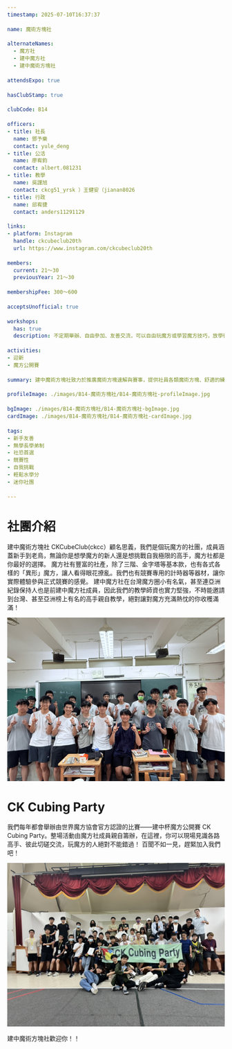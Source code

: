 ```yaml
---
timestamp: 2025-07-10T16:37:37

name: 魔術方塊社

alternateNames:
  - 魔方社
  - 建中魔方社
  - 建中魔術方塊社

attendsExpo: true

hasClubStamp: true

clubCode: B14

officers:
- title: 社長
  name: 鄧予樂
  contact: yule_deng
- title: 公活
  name: 廖宥鈞
  contact: albert.081231
- title: 教學
  name: 吳謹旭
  contact: ckcg51_yrsk ）王健安（jianan8026
- title: 行政
  name: 邱宥捷
  contact: anders11291129

links:
- platform: Instagram
  handle: ckcubeclub20th
  url: https://www.instagram.com/ckcubeclub20th

members:
  current: 21～30
  previousYear: 21～30

membershipFee: 300～600

acceptsUnofficial: true

workshops:
  has: true
  description: 不定期舉辦、自由參加、友善交流，可以自由玩魔方或學習魔方技巧，放學後社辦見。

activities:
- 迎新
- 魔方公開賽

summary: 建中魔術方塊社致力於推廣魔術方塊速解與賽事，提供社員各類魔術方塊、舒適的練習空間以及與其他玩家切磋的平台。歡迎來和我們一起享受魔術方塊的樂趣！

profileImage: ./images/B14-魔術方塊社/B14-魔術方塊社-profileImage.jpg

bgImage: ./images/B14-魔術方塊社/B14-魔術方塊社-bgImage.jpg
cardImage: ./images/B14-魔術方塊社/B14-魔術方塊社-cardImage.jpg

tags:
- 新手友善
- 無學長學弟制
- 社恐首選
- 競賽性
- 自我挑戰
- 輕鬆水學分
- 迷你社團

---
```


# 社團介紹
建中魔術方塊社 CKCubeClub(ckcc）顧名思義，我們是個玩魔方的社團，成員涵蓋新手到老鳥，無論你是想學魔方的新人還是想挑戰自我極限的高手，魔方社都是你最好的選擇。
魔方社有豐富的社產，除了三階、金字塔等基本款，也有各式各樣的「異形」魔方，讓人看得眼花撩亂。我們也有競賽專用的計時器等器材，讓你實際體驗參與正式競賽的感覺。
建中魔方社在台灣魔方圈小有名氣，甚至連亞洲紀錄保持人也是前建中魔方社成員，因此我們的教學師資也實力堅強，不時能邀請到台灣、甚至亞洲榜上有名的高手親自教學，絕對讓對魔方充滿熱忱的你收穫滿滿！

![19屆成員合照](./images/B14-魔術方塊社/B14-魔術方塊社-content-0.jpg)

# CK Cubing Party
我們每年都會舉辦由世界魔方協會官方認證的比賽——建中杯魔方公開賽 CK Cubing Party。整場活動由魔方社成員親自籌辦，在這裡，你可以現場見識各路高手、彼此切磋交流，玩魔方的人絕對不能錯過！
百聞不如一見，趕緊加入我們吧！

![CK Cubing Party大合照](./images/B14-魔術方塊社/B14-魔術方塊社-content-1.jpg)

建中魔術方塊社歡迎你！！
